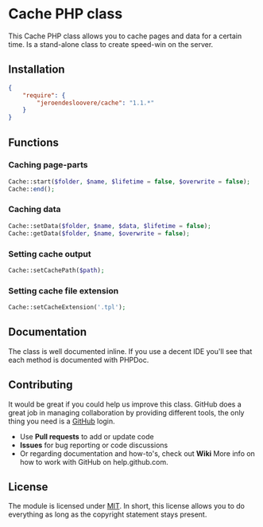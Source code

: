 # Cache PHP class

This Cache PHP class allows you to cache pages and data for a certain time.
Is a stand-alone class to create speed-win on the server.

## Installation

```json
{
    "require": {
        "jeroendesloovere/cache": "1.1.*"
    }
}
```

## Functions

### Caching page-parts

``` php
Cache::start($folder, $name, $lifetime = false, $overwrite = false);
Cache::end();
```

### Caching data

``` php
Cache::setData($folder, $name, $data, $lifetime = false);
Cache::getData($folder, $name, $overwrite = false);
```

### Setting cache output

``` php
Cache::setCachePath($path);
```

### Setting cache file extension

``` php
Cache::setCacheExtension('.tpl');
```

## Documentation

The class is well documented inline. If you use a decent IDE you'll see that each method is documented with PHPDoc.

## Contributing

It would be great if you could help us improve this class. GitHub does a great job in managing collaboration by providing different tools, the only thing you need is a [GitHub](http://github.com) login.

* Use **Pull requests** to add or update code
* **Issues** for bug reporting or code discussions
* Or regarding documentation and how-to's, check out **Wiki**
More info on how to work with GitHub on help.github.com.

## License

The module is licensed under [MIT](./LICENSE.md). In short, this license allows you to do everything as long as the copyright statement stays present.